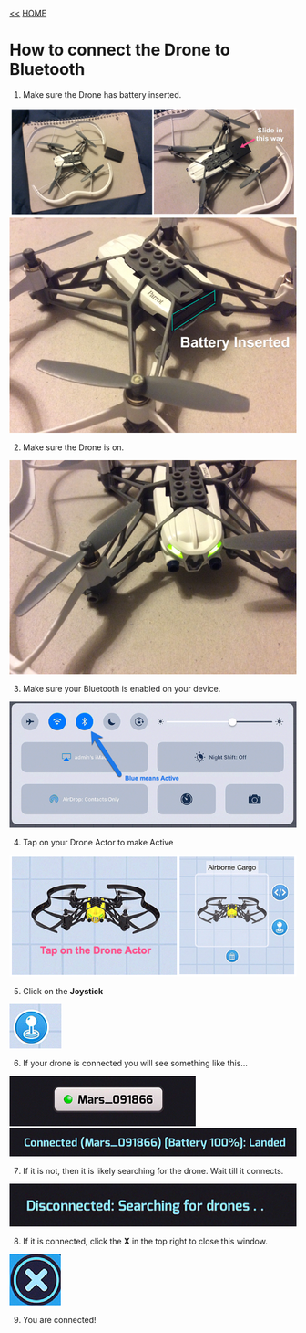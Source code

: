 [<<](03-how-to-add-a-drone-robot.md)  [HOME](https://github.com/drjonesy/ParrotDrone_Airborne_CodingWithTynker)
# How to connect the Drone to Bluetooth

1) Make sure the Drone has battery inserted.

![](images/04-drone-battery-out.png)
![](images/04-drone-battery-inserted.png)

2) Make sure the Drone is on.

![](images/04-drone-is-on.png)

3) Make sure your Bluetooth is enabled on your device.

![](images/04-bluetooth-enabled.png)

4) Tap on your Drone Actor to make Active

![](images/04-tap-to-make-active.png)

5) Click on the **Joystick**

![](images/04-joystick.png)

6) If your drone is connected you will see something like this…

![](images/04-mars-connected-green.png)
![](images/04-mars-connected-text.png)

7) If it is not, then it is likely searching for the drone. Wait till it connects. 

![](images/04-disconnected-searching.png)

8) If it is connected, click the **X** in the top right to close this window.

![](images/04-click-x.png)

9) You are connected!
